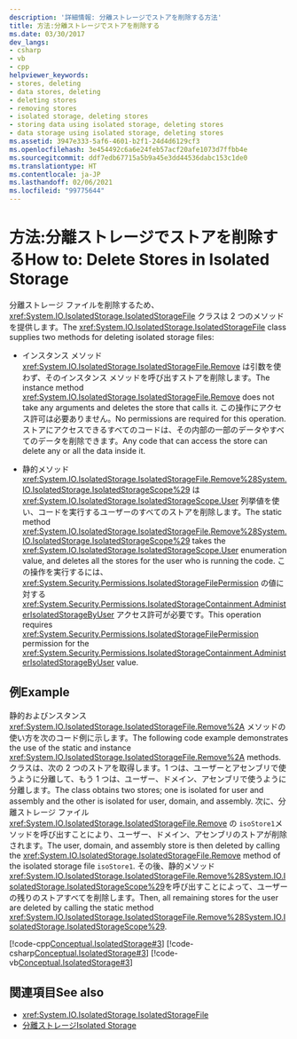 ```yaml
---
description: '詳細情報: 分離ストレージでストアを削除する方法'
title: 方法:分離ストレージでストアを削除する
ms.date: 03/30/2017
dev_langs:
- csharp
- vb
- cpp
helpviewer_keywords:
- stores, deleting
- data stores, deleting
- deleting stores
- removing stores
- isolated storage, deleting stores
- storing data using isolated storage, deleting stores
- data storage using isolated storage, deleting stores
ms.assetid: 3947e333-5af6-4601-b2f1-24d4d6129cf3
ms.openlocfilehash: 3e454492c6a6e24feb57acf20afe1073d7ffbb4e
ms.sourcegitcommit: ddf7edb67715a5b9a45e3dd44536dabc153c1de0
ms.translationtype: HT
ms.contentlocale: ja-JP
ms.lasthandoff: 02/06/2021
ms.locfileid: "99775644"
---
```

# <a name="how-to-delete-stores-in-isolated-storage"></a><span data-ttu-id="8c6f2-103">方法:分離ストレージでストアを削除する</span><span class="sxs-lookup"><span data-stu-id="8c6f2-103">How to: Delete Stores in Isolated Storage</span></span>

<span data-ttu-id="8c6f2-104">分離ストレージ ファイルを削除するため、 <xref:System.IO.IsolatedStorage.IsolatedStorageFile> クラスは 2 つのメソッドを提供します。</span><span class="sxs-lookup"><span data-stu-id="8c6f2-104">The <xref:System.IO.IsolatedStorage.IsolatedStorageFile> class supplies two methods for deleting isolated storage files:</span></span>  
  
- <span data-ttu-id="8c6f2-105">インスタンス メソッド <xref:System.IO.IsolatedStorage.IsolatedStorageFile.Remove> は引数を使わず、そのインスタンス メソッドを呼び出すストアを削除します。</span><span class="sxs-lookup"><span data-stu-id="8c6f2-105">The instance method <xref:System.IO.IsolatedStorage.IsolatedStorageFile.Remove> does not take any arguments and deletes the store that calls it.</span></span> <span data-ttu-id="8c6f2-106">この操作にアクセス許可は必要ありません。</span><span class="sxs-lookup"><span data-stu-id="8c6f2-106">No permissions are required for this operation.</span></span> <span data-ttu-id="8c6f2-107">ストアにアクセスできるすべてのコードは、その内部の一部のデータやすべてのデータを削除できます。</span><span class="sxs-lookup"><span data-stu-id="8c6f2-107">Any code that can access the store can delete any or all the data inside it.</span></span>  
  
- <span data-ttu-id="8c6f2-108">静的メソッド <xref:System.IO.IsolatedStorage.IsolatedStorageFile.Remove%28System.IO.IsolatedStorage.IsolatedStorageScope%29> は <xref:System.IO.IsolatedStorage.IsolatedStorageScope.User> 列挙値を使い、コードを実行するユーザーのすべてのストアを削除します。</span><span class="sxs-lookup"><span data-stu-id="8c6f2-108">The static method <xref:System.IO.IsolatedStorage.IsolatedStorageFile.Remove%28System.IO.IsolatedStorage.IsolatedStorageScope%29> takes the <xref:System.IO.IsolatedStorage.IsolatedStorageScope.User> enumeration value, and deletes all the stores for the user who is running the code.</span></span> <span data-ttu-id="8c6f2-109">この操作を実行するには、 <xref:System.Security.Permissions.IsolatedStorageFilePermission> の値に対する <xref:System.Security.Permissions.IsolatedStorageContainment.AdministerIsolatedStorageByUser> アクセス許可が必要です。</span><span class="sxs-lookup"><span data-stu-id="8c6f2-109">This operation requires <xref:System.Security.Permissions.IsolatedStorageFilePermission> permission for the <xref:System.Security.Permissions.IsolatedStorageContainment.AdministerIsolatedStorageByUser> value.</span></span>  
  
## <a name="example"></a><span data-ttu-id="8c6f2-110">例</span><span class="sxs-lookup"><span data-stu-id="8c6f2-110">Example</span></span>  

 <span data-ttu-id="8c6f2-111">静的およびンスタンス <xref:System.IO.IsolatedStorage.IsolatedStorageFile.Remove%2A> メソッドの使い方を次のコード例に示します。</span><span class="sxs-lookup"><span data-stu-id="8c6f2-111">The following code example demonstrates the use of the static and instance <xref:System.IO.IsolatedStorage.IsolatedStorageFile.Remove%2A> methods.</span></span> <span data-ttu-id="8c6f2-112">クラスは、次の 2 つのストアを取得します。1 つは、ユーザーとアセンブリで使うように分離して、もう 1 つは、ユーザー、ドメイン、アセンブリで使うように分離します。</span><span class="sxs-lookup"><span data-stu-id="8c6f2-112">The class obtains two stores; one is isolated for user and assembly and the other is isolated for user, domain, and assembly.</span></span> <span data-ttu-id="8c6f2-113">次に、分離ストレージ ファイル <xref:System.IO.IsolatedStorage.IsolatedStorageFile.Remove> の  `isoStore1`メソッドを呼び出すことにより、ユーザー、ドメイン、アセンブリのストアが削除されます。</span><span class="sxs-lookup"><span data-stu-id="8c6f2-113">The user, domain, and assembly store is then deleted by calling the <xref:System.IO.IsolatedStorage.IsolatedStorageFile.Remove> method of the isolated storage file  `isoStore1`.</span></span> <span data-ttu-id="8c6f2-114">その後、静的メソッド <xref:System.IO.IsolatedStorage.IsolatedStorageFile.Remove%28System.IO.IsolatedStorage.IsolatedStorageScope%29>を呼び出すことによって、ユーザーの残りのストアすべてを削除します。</span><span class="sxs-lookup"><span data-stu-id="8c6f2-114">Then, all remaining stores for the user are deleted by calling the static method <xref:System.IO.IsolatedStorage.IsolatedStorageFile.Remove%28System.IO.IsolatedStorage.IsolatedStorageScope%29>.</span></span>  
  
 [!code-cpp[Conceptual.IsolatedStorage#3](../../../samples/snippets/cpp/VS_Snippets_CLR/conceptual.isolatedstorage/cpp/source3.cpp#3)]
 [!code-csharp[Conceptual.IsolatedStorage#3](../../../samples/snippets/csharp/VS_Snippets_CLR/conceptual.isolatedstorage/cs/source3.cs#3)]
 [!code-vb[Conceptual.IsolatedStorage#3](../../../samples/snippets/visualbasic/VS_Snippets_CLR/conceptual.isolatedstorage/vb/source3.vb#3)]  
  
## <a name="see-also"></a><span data-ttu-id="8c6f2-115">関連項目</span><span class="sxs-lookup"><span data-stu-id="8c6f2-115">See also</span></span>

- <xref:System.IO.IsolatedStorage.IsolatedStorageFile>
- [<span data-ttu-id="8c6f2-116">分離ストレージ</span><span class="sxs-lookup"><span data-stu-id="8c6f2-116">Isolated Storage</span></span>](isolated-storage.md)
